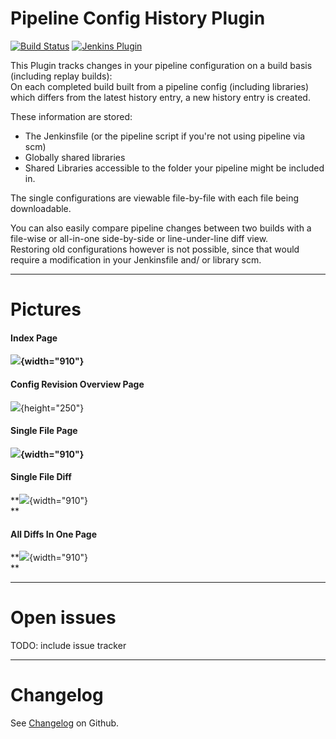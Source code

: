 Pipeline Config History Plugin
==============================
[![Build Status](https://ci.jenkins.io/buildStatus/icon?job=Plugins/pipeline-config-history-plugin/master)](https://ci.jenkins.io/job/plugins/job/pipeline-config-history-plugin/)
[![Jenkins Plugin](https://img.shields.io/jenkins/plugin/v/pipeline-config-history.svg)](https://plugins.jenkins.io/pipeline-config-history)

  

This Plugin tracks changes in your pipeline configuration on a build
basis (including replay builds):  
On each completed build built from a pipeline config (including
libraries) which differs from the latest history entry, a new history
entry is created.

These information are stored:

-   The Jenkinsfile (or the pipeline script if you're not using pipeline
    via scm)
-   Globally shared libraries
-   Shared Libraries accessible to the folder your pipeline might be
    included in.

The single configurations are viewable file-by-file with each file being
downloadable.

You can also easily compare pipeline changes between two builds with a
file-wise or all-in-one side-by-side or line-under-line diff view.  
Restoring old configurations however is not possible, since that would
require a modification in your Jenkinsfile and/ or library scm.

------------------------------------------------------------------------

# Pictures

#### Index Page

**![](https://wiki.jenkins.io/download/attachments/175210534/image2019-5-15_13-44-54.png?version=1&modificationDate=1557920696000&api=v2){width="910"}**

#### Config Revision Overview Page

![](https://wiki.jenkins.io/download/attachments/175210534/image2019-5-15_14-11-7.png?version=1&modificationDate=1557922269000&api=v2){height="250"}

#### Single File Page

**![](https://wiki.jenkins.io/download/attachments/175210534/image2019-5-15_13-53-17.png?version=1&modificationDate=1557921198000&api=v2){width="910"}**

#### Single File Diff

**![](https://wiki.jenkins.io/download/attachments/175210534/image2019-9-12_15-30-49.png?version=1&modificationDate=1568295051000&api=v2){width="910"}  
**

#### All Diffs In One Page

**![](https://wiki.jenkins.io/download/attachments/175210534/image2019-9-12_15-34-15.png?version=1&modificationDate=1568295256000&api=v2){width="910"}  
**

------------------------------------------------------------------------

# Open issues

TODO: include issue tracker 

------------------------------------------------------------------------

# Changelog

See
[Changelog](https://github.com/jenkinsci/pipeline-config-history-plugin/blob/master/CHANGELOG.md)
on Github.

  

  

  
